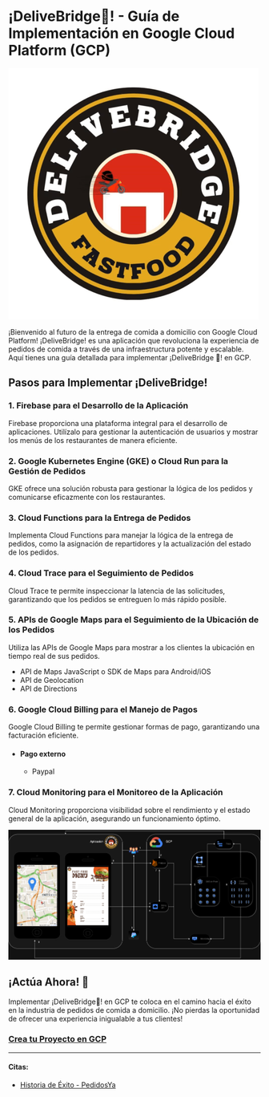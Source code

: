 # ¡DeliveBridge🛵! - Guía de Implementación en Google Cloud Platform (GCP)

![Delivebridge](img/logogif.gif)

¡Bienvenido al futuro de la entrega de comida a domicilio con Google Cloud Platform! ¡DeliveBridge! es una aplicación que revoluciona la experiencia de pedidos de comida a través de una infraestructura potente y escalable. Aquí tienes una guía detallada para implementar ¡DeliveBridge 🛵! en GCP.

## Pasos para Implementar ¡DeliveBridge!

### 1. Firebase para el Desarrollo de la Aplicación
Firebase proporciona una plataforma integral para el desarrollo de aplicaciones. Utilízalo para gestionar la autenticación de usuarios y mostrar los menús de los restaurantes de manera eficiente.

### 2. Google Kubernetes Engine (GKE) o Cloud Run para la Gestión de Pedidos
GKE ofrece una solución robusta para gestionar la lógica de los pedidos y comunicarse eficazmente con los restaurantes.

### 3. Cloud Functions para la Entrega de Pedidos
Implementa Cloud Functions para manejar la lógica de la entrega de pedidos, como la asignación de repartidores y la actualización del estado de los pedidos.

### 4. Cloud Trace para el Seguimiento de Pedidos
Cloud Trace te permite inspeccionar la latencia de las solicitudes, garantizando que los pedidos se entreguen lo más rápido posible.

### 5. APIs de Google Maps para el Seguimiento de la Ubicación de los Pedidos
Utiliza las APIs de Google Maps para mostrar a los clientes la ubicación en tiempo real de sus pedidos.

* API de Maps JavaScript o SDK de Maps para Android/iOS
* API de Geolocation
* API de Directions

### 6. Google Cloud Billing para el Manejo de Pagos
Google Cloud Billing te permite gestionar formas de pago, garantizando una facturación eficiente.

* #### Pago externo
    * Paypal 

### 7. Cloud Monitoring para el Monitoreo de la Aplicación
Cloud Monitoring proporciona visibilidad sobre el rendimiento y el estado general de la aplicación, asegurando un funcionamiento óptimo.

![Delivebridge](img/1234.png)

## ¡Actúa Ahora! 🚀

Implementar ¡DeliveBridge🛵! en GCP te coloca en el camino hacia el éxito en la industria de pedidos de comida a domicilio. ¡No pierdas la oportunidad de ofrecer una experiencia inigualable a tus clientes!

### [Crea tu Proyecto en GCP](https://console.cloud.google.com/?hl=es)

---

#### Citas:

* [Historia de Éxito - PedidosYa](https://cloud.google.com/customers/pedidosya?hl=es-419)


